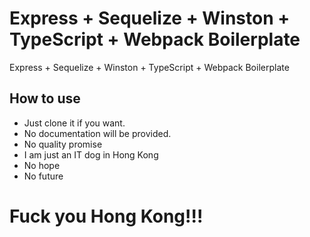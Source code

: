 # Express + Sequelize + Winston + TypeScript + Webpack Boilerplate
Express + Sequelize + Winston + TypeScript + Webpack Boilerplate

## How to use
- Just clone it if you want.
- No documentation will be provided.
- No quality promise
- I am just an IT dog in Hong Kong
- No hope
- No future

# Fuck you Hong Kong!!!
